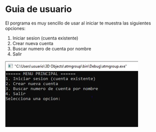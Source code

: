 # Guia de usuario
El porgrama es muy sencillo de usar al iniciar te muestra las siguientes opciones:
1. Iniciar sesion (cuenta existente)
2. Crear nueva cuenta
3. Buscar numero de cuenta por nombre
4. Salir
   
 ![alt text](Captura.JPG)
